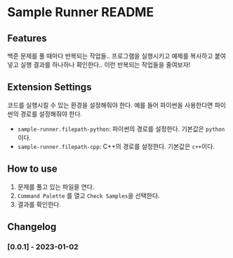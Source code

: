 # Sample Runner README

## Features

백준 문제를 풀 때마다 반복되는 작업들.. 프로그램을 실행시키고 예제를 복사하고 붙여넣고 실행 결과를 하나하나 확인한다.. 이런 반복되는 작업들을 줄여보자!

## Extension Settings

코드를 실행시킬 수 있는 환경을 설정해줘야 한다. 예를 들어 파이썬을 사용한다면 파이썬의 경로를 설정해줘야 한다.

- `sample-runner.filepath-python`: 파이썬의 경로를 설정한다. 기본값은 `python`이다.
- `sample-runner.filepath-cpp`: C++의 경로를 설정한다. 기본값은 `c++`이다.

## How to use

1. 문제를 풀고 있는 파일을 연다.
2. `Command Palette` 를 열고 `Check Samples`을 선택한다.
3. 결과를 확인한다.

## Changelog

### [0.0.1] - 2023-01-02
